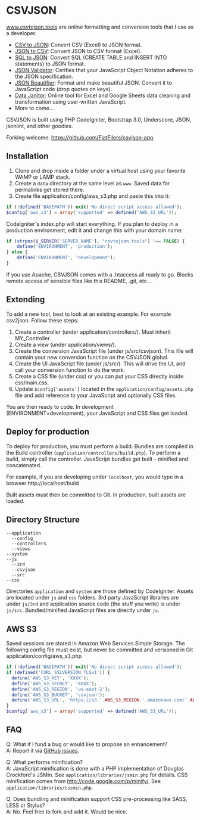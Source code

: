 # CSVJSON

www.csvtojson.tools are online formatting and conversion tools that I use as a developer.

- [CSV to JSON](https://www.csvtojson.tools/csv2json): Convert CSV (Excel) to JSON format.
- [JSON to CSV](https://www.csvtojson.tools/json2csv): Convert JSON to CSV format (Excel).
- [SQL to JSON](https://www.csvtojson.tools/sql2json): Convert SQL (CREATE TABLE and INSERT INTO statements) to JSON format.
- [JSON Validator](https://csvtojson.tools/json_validator): Cerifies that your JavaScript Object Notation adheres to the JSON specification.
- [JSON Beautifier](https://www.csvtojson.tools/json_beautifier): Format and make beautiful JSON. Convert it to JavaScript code (drop quotes on keys).
- [Data Janitor](https://www.csvtojson.tools/datajanitor): Online tool for Excel and Google Sheets data cleaning and transformation using user-written JavaScript.
- More to come...

CSVJSON is built using PHP CodeIgniter, Bootstrap 3.0, Underscore, JSON, jsonlint, and other goodies.

Forking welcome: https://github.com/FlatFilers/csvjson-app

## Installation

1. Clone and drop inside a folder under a virtual host using your favorite WAMP or LAMP stack.
2. Create a `data` directory at the same level as `www`. Saved data for permalinks get stored there.
3. Create file application/config/aws_s3.php and paste this into it:

```php
if (!defined('BASEPATH')) exit('No direct script access allowed');
$config['aws_s3'] = array('supported' => defined('AWS_S3_URL'));
```

CodeIgniter's index.php will start everything. If you plan to deploy in a production environment, edit it and change this with your domain name:

```php
if (strpos($_SERVER['SERVER_NAME'], "csvtojson.tools") !== FALSE) {
    define('ENVIRONMENT', 'production');
} else {
    define('ENVIRONMENT', 'development');
}
```

If you use Apache, CSVJSON comes with a .htaccess all ready to go. Blocks remote access of sensible files like this README, .git, etc...

## Extending

To add a new tool, best to look at an existing example. For example csv2json. Follow these steps:

1. Create a controller (under application/controllers/). Must inherit MY_Controller.
2. Create a view (under application/views/).
3. Create the conversion JavaScript file (under js/src/csvjson). This file will contain your new conversion function on the CSVJSON global.
4. Create the UI JavaScript file (under js/src/). This will drive the UI, and call your conversion function to do the work.
5. Create a CSS file (under css) or you can put your CSS directly inside css/main.css.
6. Update `$config['assets']` located in the `application/config/assets.php` file and add reference to your JavaScript and optionally CSS files.

You are then ready to code. In development (ENVIRONMENT=development), your JavaScript and CSS files get loaded.

## Deploy for production

To deploy for production, you must perform a build. Bundles are compiled in the Build controller (`application/controllers/build.php`). To perform a build, simply call the controller. JavaScript bundles get built - minified and concatenated.

For example, if you are developing under `localhost`, you would type in a browser http://localhost/build

Built assets must then be committed to Git. In production, built assets are loaded.

## Directory Structure

```
--application
  --config
  --controllers
  --views
--system
--js
  --3rd
  --csvjson
  --src
--css
```

Directories `application` and `system` are those defined by CodeIgniter. Assets are located under `js` and `css` folders. 3rd party JavaScript libraries are under `js/3rd` and application source code (the stuff you write) is under `js/src`. Bundled/minified JavaScript files are directly under `js`.

## AWS S3

Saved sessions are stored in Amazon Web Services Simple Storage.
The following config file must exist, but never be committed and versioned in Git
application/config/aws_s3.php

```php
if (!defined('BASEPATH')) exit('No direct script access allowed');
if (defined('CURL_SSLVERSION_TLSv1')) {
  define('AWS_S3_KEY', 'XXXX');
  define('AWS_S3_SECRET', 'XXXX');
  define('AWS_S3_REGION', 'us-east-2');
  define('AWS_S3_BUCKET', 'csvjson');
  define('AWS_S3_URL', 'https://s3.'.AWS_S3_REGION.'.amazonaws.com/'.AWS_S3_BUCKET.'/');
}
$config['aws_s3'] = array('supported' => defined('AWS_S3_URL'));
```

## FAQ

Q: What if I fund a bug or would like to propose an enhancement? <br/>
A: Report it via [GitHub issues](https://github.com/FlatFilers/csvjson-app/issues).

Q: What performs minification? <br/>
A: JavaScript minification is done with a PHP implementation of Douglas Crockford's JSMin. See `application/libraries/jsmin.php` for details. CSS minification comes from http://code.google.com/p/minify/. See `application/libraries/cssmin.php`.

Q: Does bundling and minification support CSS pre-processing like SASS, LESS or Stylus? <br/>
A: No. Feel free to fork and add it. Would be nice.
